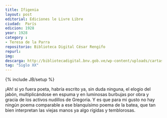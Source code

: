 ```yaml
---
title: Ifigenia
layout: post
editorial: Ediciones le Livre Libre
ciudad:  París
edicion: 1928
year: 1928
category :
- Teresa de la Parra 
repositorio: Biblioteca Digital César Rengifo
repurl: 
img: 
descarga: http://bibliotecadigital.bnv.gob.ve/wp-content/uploads/cartas_de_teresa_de_la_parra.pdf
tag: "Siglo XX"
---
```

{% include JB/setup %}

¡Ah! si yo fuera poeta, habría escrito ya, sin duda ninguna, el elogio del jabón, multiplicándose en espuma y en luminosas burbujas por obra y gracia de los activos nudillos de Gregoria. Y es que para mi gusto no hay ningún poema comparable a ese blanquísimo poema de la batea, que tan bien interpretan las viejas manos ya algo rígidas y temblorosas.